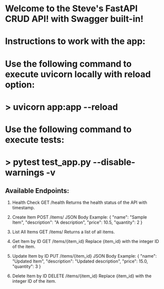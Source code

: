 # Welcome to the Steve's FastAPI CRUD API! with Swagger built-in!

# Instructions to work with the app:

# Use the following command to execute uvicorn locally with reload option:

# > uvicorn app:app --reload

# Use the following command to execute tests:

# > pytest test_app.py --disable-warnings -v

## Available Endpoints:

1. Health Check
   GET /health
   Returns the health status of the API with timestamp.

2. Create Item
   POST /items/
   JSON Body Example:
   {
   "name": "Sample Item",
   "description": "A description",
   "price": 10.5,
   "quantity": 2
   }

3. List All Items
   GET /items/
   Returns a list of all items.

4. Get Item by ID
   GET /items/{item_id}
   Replace {item_id} with the integer ID of the item.

5. Update Item by ID
   PUT /items/{item_id}
   JSON Body Example:
   {
   "name": "Updated Item",
   "description": "Updated description",
   "price": 15.0,
   "quantity": 3
   }

6. Delete Item by ID
   DELETE /items/{item_id}
   Replace {item_id} with the integer ID of the item.
